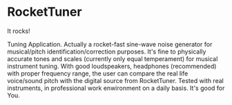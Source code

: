 # RocketTuner
It rocks!

Tuning Application. Actually a rocket-fast sine-wave noise generator for musical/pitch identification/correction purposes. It's fine to physically accurate tones and scales (currently only equal temperament) for musical instrument tuning. With good  loudspeakers, headphones (recommended) with proper frequency range, the user can compare the real life voice/sound pitch with the digital source from RocketTuner. Tested with real instruments, in professional work enwironment on a daily basis. It's good for You.
